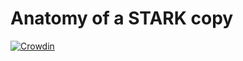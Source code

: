 # Anatomy of a STARK copy

[![Crowdin](https://badges.crowdin.net/anatomy-of-a-stark-zh-CN/localized.svg)](https://crowdin.com/project/anatomy-of-a-stark-zh-CN)
